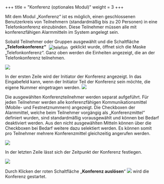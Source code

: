+++
title = "Konferenz (optionales Modul)"
weight = 3
+++

Mit dem Modul „Konferenz“ ist es möglich, einen geschlossenen Benutzerkreis von Teilnehmern (standardmäßig bis zu 20 Personen) in eine Telefonkonferenz einzubinden. Diese Teilnehmer müssen alle mit konferenzfähigen Alarmmitteln im System angelegt sein.


Sobald Teilnehmer oder Gruppen ausgewählt und die Schaltfläche
**„Telefonkonferenz“** <img src="/img/alarmieren_telefonkonferenz.png" alt="telefon" style='vertical-align:middle;display:inline;margin:0px 5px; '>
geklickt wurde, öffnet sich die Maske „Telefonkonferenz“. Ganz oben werden die Einheiten angezeigt, die an der Telefonkonferenz teilnehmen.

![](/img/alarmieren_telefonkonferenz_start.png?width=1000px&classes=shadow)


In der ersten Zeile wird der Initiator der Konferenz angezeigt. In das
Eingabefeld kann, wenn der Initiator Teil der Konferenz sein möchte, die eigene Nummer eingetragen werden.
![](/img/alarmieren_telefonkonferenz_initiator.png?classes=shadow)


Die ausgewählten Konferenzteilnehmer werden separat aufgeführt. Für jeden Teilnehmer werden
alle konferenzfähigen Kommunikationsmittel (Mobile- und Festnetznummern) angezeigt. Die Checkboxen der Alarmmittel,
welche beim Teilnehmer vorgängig als „Konferenzmittel“ definiert wurden,
sind standardmäßig vorausgewählt und können bei Bedarf deaktiviert
werden. Aus den nicht ausgewählten Mitteln können über die Checkboxen
bei Bedarf weitere dazu selektiert werden. Es können somit pro
Teilnehmer mehrere Konferenzmittel gleichzeitig angerufen werden.

![](/img/alarmieren_telefonkonferenz_teilnehmer.png?classes=shadow)

In der letzten Zeile lässt sich der Zeitpunkt der Konferenz festlegen.

![](/img/alarmieren_telefonkonferenz_ausloesezeitpunkt.png?classes=shadow)

Durch Klicken der roten Schaltfläche „**Konferenz auslösen**“ ![](/img/alarmieren_telefonkonferenz_ausloesen.png?classes=shadow)
wird die Konferenz gestartet.

